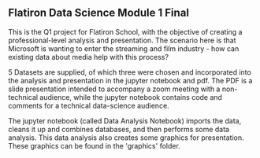 ## Flatiron Data Science Module 1 Final

This is the Q1 project for Flatiron School, with the objective of creating a professional-level analysis and presentation. The scenario here is that Microsoft is wanting to enter the streaming and film industry - how can existing data about media help with this process?

5 Datasets are supplied, of which three were chosen and incorporated into the analysis and presentation in the jupyter notebook and pdf. The PDF is a slide presentation intended to accompany a zoom meeting with a non-technical audience, while the jupyter notebook contains code and comments for a technical data-science audience.

The jupyter notebook (called Data Analysis Notebook) imports the data, cleans it up and combines databases, and then performs some data analysis. This data analysis also creates some graphics for presentation. These graphics can be found in the 'graphics' folder.
